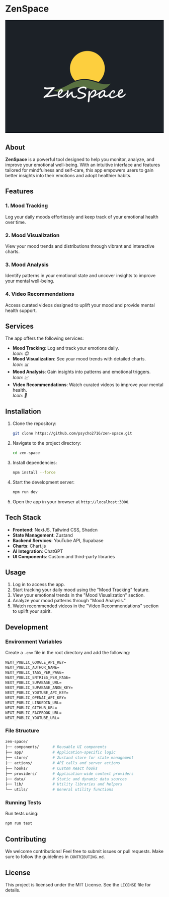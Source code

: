 # ZenSpace

![ZenSpace Cover](https://raw.githubusercontent.com/psycho2716/zen-space/refs/heads/main/Project%20Cover.png "ZenSpace Cover Image")

## About

**ZenSpace** is a powerful tool designed to help you monitor, analyze, and improve your emotional well-being. With an intuitive interface and features tailored for mindfulness and self-care, this app empowers users to gain better insights into their emotions and adopt healthier habits.

## Features

### 1. Mood Tracking

Log your daily moods effortlessly and keep track of your emotional health over time.

### 2. Mood Visualization

View your mood trends and distributions through vibrant and interactive charts.

### 3. Mood Analysis

Identify patterns in your emotional state and uncover insights to improve your mental well-being.

### 4. Video Recommendations

Access curated videos designed to uplift your mood and provide mental health support.

## Services

The app offers the following services:

-   **Mood Tracking**: Log and track your emotions daily.  
    _Icon: 😊_
-   **Mood Visualization**: See your mood trends with detailed charts.  
    _Icon: 📊_
-   **Mood Analysis**: Gain insights into patterns and emotional triggers.  
    _Icon: 📈_
-   **Video Recommendations**: Watch curated videos to improve your mental health.  
    _Icon: 🎥_

## Installation

1. Clone the repository:

    ```bash
    git clone https://github.com/psycho2716/zen-space.git
    ```

2. Navigate to the project directory:

    ```bash
    cd zen-space
    ```

3. Install dependencies:

    ```bash
    npm install --force
    ```

4. Start the development server:

    ```bash
    npm run dev
    ```

5. Open the app in your browser at `http://localhost:3000`.

## Tech Stack

-   **Frontend**: NextJS, Tailwind CSS, Shadcn
-   **State Management**: Zustand
-   **Backend Services**: YouTube API, Supabase
-   **Charts**: Chart.js
-   **AI Integration**: ChatGPT
-   **UI Components**: Custom and third-party libraries

## Usage

1. Log in to access the app.
2. Start tracking your daily mood using the "Mood Tracking" feature.
3. View your emotional trends in the "Mood Visualization" section.
4. Analyze your mood patterns through "Mood Analysis."
5. Watch recommended videos in the "Video Recommendations" section to uplift your spirit.

## Development

### Environment Variables

Create a `.env` file in the root directory and add the following:

```env
NEXT_PUBLIC_GOOGLE_API_KEY=
NEXT_PUBLIC_AUTHOR_NAME=
NEXT_PUBLIC_TAGS_PER_PAGE=
NEXT_PUBLIC_ENTRIES_PER_PAGE=
NEXT_PUBLIC_SUPABASE_URL=
NEXT_PUBLIC_SUPABASE_ANON_KEY=
NEXT_PUBLIC_YOUTUBE_API_KEY=
NEXT_PUBLIC_OPENAI_API_KEY=
NEXT_PUBLIC_LINKEDIN_URL=
NEXT_PUBLIC_GITHUB_URL=
NEXT_PUBLIC_FACEBOOK_URL=
NEXT_PUBLIC_YOUTUBE_URL=
```

### File Structure

```bash
zen-space/
├── components/      # Reusable UI components
├── app/             # Application-specific logic
├── store/           # Zustand store for state management
├── actions/         # API calls and server actions
├── hooks/           # Custom React hooks
├── providers/       # Application-wide context providers
├── data/            # Static and dynamic data sources
├── lib/             # Utility libraries and helpers
└── utils/           # General utility functions
```

### Running Tests

Run tests using:

```bash
npm run test
```

## Contributing

We welcome contributions! Feel free to submit issues or pull requests. Make sure to follow the guidelines in `CONTRIBUTING.md`.

## License

This project is licensed under the MIT License. See the `LICENSE` file for details.
